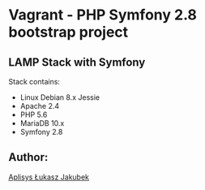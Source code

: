 # Vagrant - PHP Symfony 2.8 bootstrap project

## LAMP Stack with Symfony

Stack contains:
- Linux Debian 8.x Jessie
- Apache 2.4
- PHP 5.6
- MariaDB 10.x
- Symfony 2.8

## Author:

[Aplisys Łukasz Jakubek](http://www.aplisys.pl)

